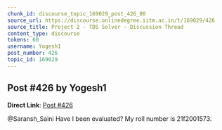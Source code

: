 ```yaml
---
chunk_id: discourse_topic_169029_post_426_00
source_url: https://discourse.onlinedegree.iitm.ac.in/t/169029/426
source_title: Project 2 - TDS Solver - Discussion Thread
content_type: discourse
tokens: 60
username: Yogesh1
post_number: 426
topic_id: 169029
---
```


## Post #426 by Yogesh1

**Direct Link**: [Post #426](https://discourse.onlinedegree.iitm.ac.in/t/169029/426)

@Saransh_Saini Have I been evaluated? My roll number is 21f2001573.

